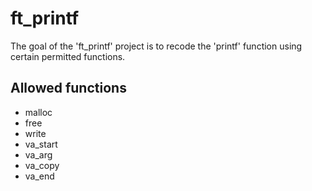 # ft_printf

The goal of the 'ft_printf' project is to recode the 'printf' function using certain permitted functions.

## Allowed functions
- malloc
- free
- write
- va_start
- va_arg
- va_copy
- va_end

